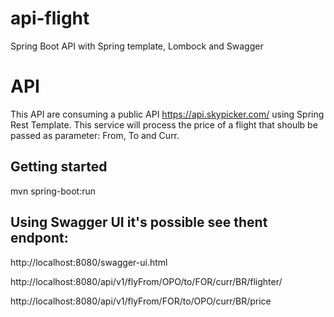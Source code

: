 # api-flight
Spring Boot API with Spring template, Lombock and Swagger

# API
This API are consuming a public API https://api.skypicker.com/ using Spring Rest Template. This service will process the price of a flight that shoulb be passed as parameter: From, To and Curr.

## Getting started

mvn spring-boot:run

## Using Swagger UI it's possible see thent endpont: 
http://localhost:8080/swagger-ui.html

http://localhost:8080/api/v1/flyFrom/OPO/to/FOR/curr/BR/flighter/

http://localhost:8080/api/v1/flyFrom/FOR/to/OPO/curr/BR/price

